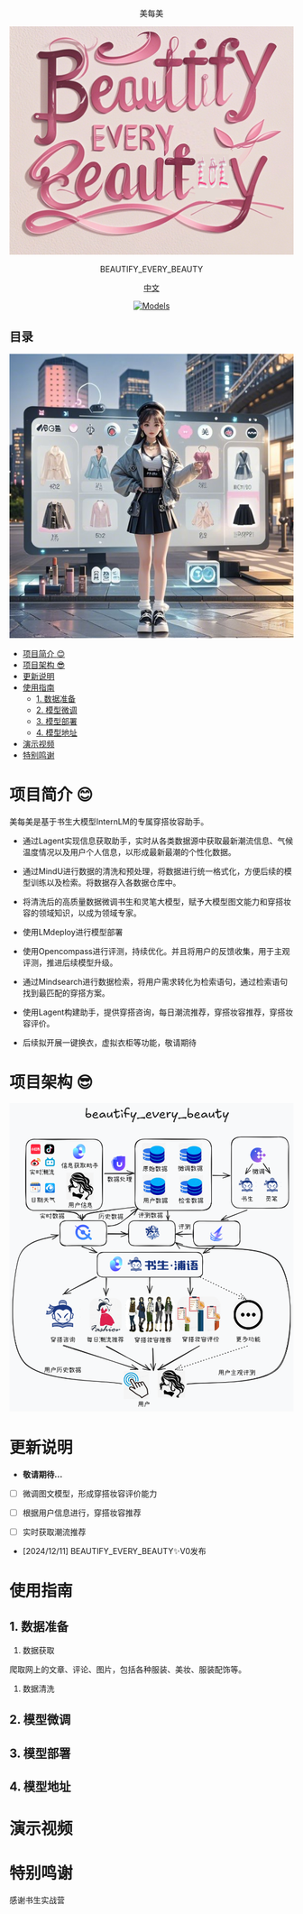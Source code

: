 <div align="center">

美每美

![lodo from豆包](https://github.com/Tshiyao/beautify_every_beauty/blob/main/static/pic/LOGO.png)



BEAUTIFY_EVERY_BEAUTY


[中文](https://github.com/Tshiyao/beautify_every_beauty/blob/main/README.md)

[![Models](https://img.shields.io/badge/-gery?style=social&label=BEAUTIFY_EVERY_BEAUTY✨V0)](https://www.modelscope.cn/models/)

</div>

## 目录

<div align="center">

![封面from豆包](https://github.com/Tshiyao/beautify_every_beauty/blob/main/static/pic/封面.jpeg)

</div>


- [项目简介 :blush:](#项目简介-blush)
- [项目架构 :sunglasses:](#项目架构-sunglasses)
- [更新说明](#更新说明)
- [使用指南](#使用指南)
  - [1. 数据准备](#1-数据准备)
  - [2. 模型微调](#2-模型微调)
  - [3. 模型部署](#3-模型部署)
  - [4. 模型地址](#4-模型地址)
- [演示视频](#演示视频)
- [特别鸣谢](#特别鸣谢)


# 项目简介 :blush:

美每美是基于书生大模型InternLM的专属穿搭妆容助手。

- 通过Lagent实现信息获取助手，实时从各类数据源中获取最新潮流信息、气候温度情况以及用户个人信息，以形成最新最潮的个性化数据。

- 通过MindU进行数据的清洗和预处理，将数据进行统一格式化，方便后续的模型训练以及检索。将数据存入各数据仓库中。

- 将清洗后的高质量数据微调书生和灵笔大模型，赋予大模型图文能力和穿搭妆容的领域知识，以成为领域专家。

- 使用LMdeploy进行模型部署

- 使用Opencompass进行评测，持续优化。并且将用户的反馈收集，用于主观评测，推进后续模型升级。

- 通过Mindsearch进行数据检索，将用户需求转化为检索语句，通过检索语句找到最匹配的穿搭方案。

- 使用Lagent构建助手，提供穿搭咨询，每日潮流推荐，穿搭妆容推荐，穿搭妆容评价。

- 后续拟开展一键换衣，虚拟衣柜等功能，敬请期待


# 项目架构 :sunglasses:

![架构图](https://github.com/Tshiyao/beautify_every_beauty/blob/main/static/pic/架构图.png)

# 更新说明

- **敬请期待...**

- [ ] 微调图文模型，形成穿搭妆容评价能力

- [ ] 根据用户信息进行，穿搭妆容推荐

- [ ] 实时获取潮流推荐

- [2024/12/11] BEAUTIFY_EVERY_BEAUTY✨V0发布

# 使用指南
## 1. 数据准备
1. 数据获取
   
爬取网上的文章、评论、图片，包括各种服装、美妆、服装配饰等。

1. 数据清洗

## 2. 模型微调

## 3. 模型部署

## 4. 模型地址

# 演示视频





# 特别鸣谢

感谢书生实战营
